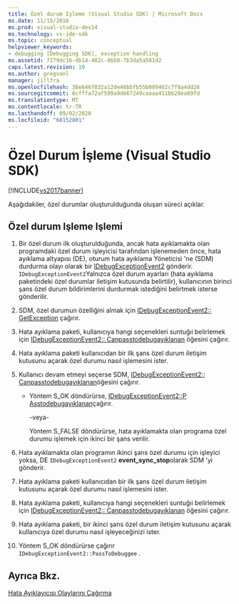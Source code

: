 ```yaml
---
title: Özel durum Işleme (Visual Studio SDK) | Microsoft Docs
ms.date: 11/15/2016
ms.prod: visual-studio-dev14
ms.technology: vs-ide-sdk
ms.topic: conceptual
helpviewer_keywords:
- debugging [Debugging SDK], exception handling
ms.assetid: 7279dc16-db14-482c-86b8-7b3da5a581d2
caps.latest.revision: 10
ms.author: gregvanl
manager: jillfra
ms.openlocfilehash: 38e646f032a12de48bbfb55b089462c7f8a4dd26
ms.sourcegitcommit: 6cfffa72af599a9d667249caaaa411bb28ea69fd
ms.translationtype: MT
ms.contentlocale: tr-TR
ms.lasthandoff: 09/02/2020
ms.locfileid: "68152801"
---
```

# <a name="exception-handling-visual-studio-sdk"></a>Özel Durum İşleme (Visual Studio SDK)
[!INCLUDE[vs2017banner](../../includes/vs2017banner.md)]

Aşağıdakiler, özel durumlar oluşturulduğunda oluşan süreci açıklar.  
  
## <a name="exception-handling-process"></a>Özel durum Işleme Işlemi  
  
1. Bir özel durum ilk oluşturulduğunda, ancak hata ayıklamakta olan programdaki özel durum işleyicisi tarafından işlenemeden önce, hata ayıklama altyapısı (DE), oturum hata ayıklama Yöneticisi 'ne (SDM) durdurma olayı olarak bir [IDebugExceptionEvent2](../../extensibility/debugger/reference/idebugexceptionevent2.md) gönderir. `IDebugExceptionEvent2`Yalnızca özel durum ayarları (hata ayıklama paketindeki özel durumlar iletişim kutusunda belirtilir), kullanıcının birinci şans özel durum bildirimlerini durdurmak istediğini belirtmek isterse gönderilir.  
  
2. SDM, özel durumun özelliğini almak için [IDebugExceptionEvent2:: GetException](../../extensibility/debugger/reference/idebugexceptionevent2-getexception.md) çağırır.  
  
3. Hata ayıklama paketi, kullanıcıya hangi seçenekleri suntuğıi belirlemek için [IDebugExceptionEvent2:: Canpasstodebugayıklanan](../../extensibility/debugger/reference/idebugexceptionevent2-canpasstodebuggee.md) öğesini çağırır.  
  
4. Hata ayıklama paketi kullanıcıdan bir ilk şans özel durum iletişim kutusunu açarak özel durumu nasıl işlemesini ister.  
  
5. Kullanıcı devam etmeyi seçerse SDM, [IDebugExceptionEvent2:: Canpasstodebugayıklanan](../../extensibility/debugger/reference/idebugexceptionevent2-canpasstodebuggee.md)öğesini çağırır.  
  
    - Yöntem S_OK döndürürse, [IDebugExceptionEvent2::P Asstodebugayıklanan](../../extensibility/debugger/reference/idebugexceptionevent2-passtodebuggee.md)çağırır.  
  
         -veya-  
  
         Yöntem S_FALSE döndürürse, hata ayıklamakta olan programa özel durumu işlemek için ikinci bir şans verilir.  
  
6. Hata ayıklamakta olan programın ikinci şans özel durumu için işleyici yoksa, DE `IDebugExceptionEvent2` **event_sync_stop**olarak SDM 'yi gönderir.  
  
7. Hata ayıklama paketi kullanıcıdan bir ilk şans özel durum iletişim kutusunu açarak özel durumu nasıl işlemesini ister.  
  
8. Hata ayıklama paketi, kullanıcıya hangi seçenekleri suntuğıi belirlemek için [IDebugExceptionEvent2:: Canpasstodebugayıklanan](../../extensibility/debugger/reference/idebugexceptionevent2-canpasstodebuggee.md) öğesini çağırır.  
  
9. Hata ayıklama paketi, bir ikinci şans özel durum iletişim kutusunu açarak kullanıcıya özel durumu nasıl işleyeceğinizi ister.  
  
10. Yöntem S_OK döndürürse çağırır `IDebugExceptionEvent2::PassToDebuggee` .  
  
## <a name="see-also"></a>Ayrıca Bkz.  
 [Hata Ayıklayıcısı Olaylarını Çağırma](../../extensibility/debugger/calling-debugger-events.md)
